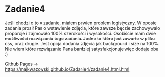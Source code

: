 # Zadanie4
Jeśli chodzi o to o zadanie, miałem pewien problem logistyczny. W oposie zadania prosił Pan o wstawienie zdjęcia, które zawsze będzie zachowywało proporcje i zajmowało 100% szerokości i wysokości. 
Osobiście mam dwie możliwości rozwiązania tego zadania. Jedno to które jest zawarte w pliku css, oraz drugie. Jest opcja dodania zdjęcia jak background i size na 100%. Nie wiem które rozwiązanie Pana
bardziej satysfakcjonuje więc dodaje oba :)

Github Pages -> https://majkwazowski.github.io/Zadanie4/zadanie4.html.html
